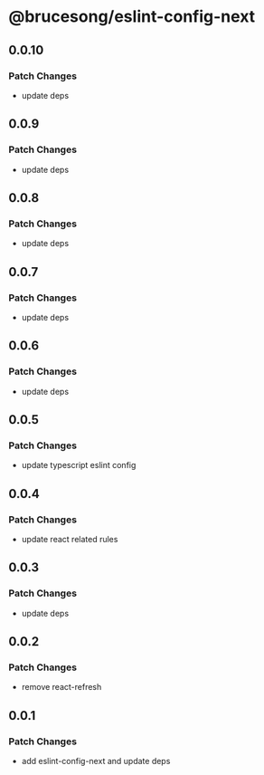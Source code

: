 # @brucesong/eslint-config-next

## 0.0.10

### Patch Changes

- update deps

## 0.0.9

### Patch Changes

- update deps

## 0.0.8

### Patch Changes

- update deps

## 0.0.7

### Patch Changes

- update deps

## 0.0.6

### Patch Changes

- update deps

## 0.0.5

### Patch Changes

- update typescript eslint config

## 0.0.4

### Patch Changes

- update react related rules

## 0.0.3

### Patch Changes

- update deps

## 0.0.2

### Patch Changes

- remove react-refresh

## 0.0.1

### Patch Changes

- add eslint-config-next and update deps
